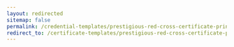 ```yaml
---
layout: redirected
sitemap: false
permalink: /credential-templates/prestigious-red-cross-certificate-print-for-excellence
redirect_to: /certificate-templates/prestigious-red-cross-certificate-print-for-excellence
---
```

